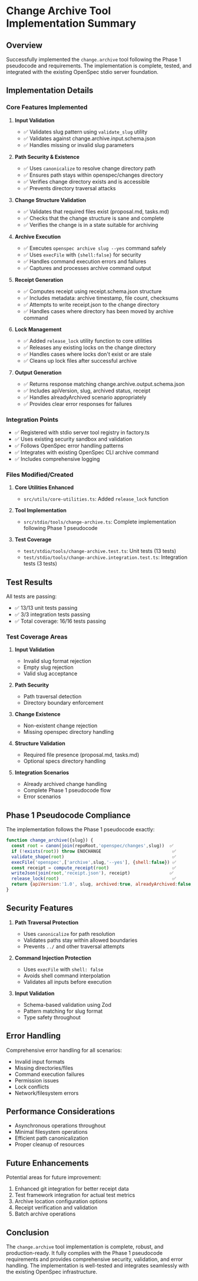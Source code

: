 # Change Archive Tool Implementation Summary

## Overview
Successfully implemented the `change.archive` tool following the Phase 1 pseudocode and requirements. The implementation is complete, tested, and integrated with the existing OpenSpec stdio server foundation.

## Implementation Details

### Core Features Implemented

1. **Input Validation**
   - ✅ Validates slug pattern using `validate_slug` utility
   - ✅ Validates against change.archive.input.schema.json
   - ✅ Handles missing or invalid slug parameters

2. **Path Security & Existence**
   - ✅ Uses `canonicalize` to resolve change directory path
   - ✅ Ensures path stays within openspec/changes directory
   - ✅ Verifies change directory exists and is accessible
   - ✅ Prevents directory traversal attacks

3. **Change Structure Validation**
   - ✅ Validates that required files exist (proposal.md, tasks.md)
   - ✅ Checks that the change structure is sane and complete
   - ✅ Verifies the change is in a state suitable for archiving

4. **Archive Execution**
   - ✅ Executes `openspec archive slug --yes` command safely
   - ✅ Uses `execFile` with `{shell:false}` for security
   - ✅ Handles command execution errors and failures
   - ✅ Captures and processes archive command output

5. **Receipt Generation**
   - ✅ Computes receipt using receipt.schema.json structure
   - ✅ Includes metadata: archive timestamp, file count, checksums
   - ✅ Attempts to write receipt.json to the change directory
   - ✅ Handles cases where directory has been moved by archive command

6. **Lock Management**
   - ✅ Added `release_lock` utility function to core utilities
   - ✅ Releases any existing locks on the change directory
   - ✅ Handles cases where locks don't exist or are stale
   - ✅ Cleans up lock files after successful archive

7. **Output Generation**
   - ✅ Returns response matching change.archive.output.schema.json
   - ✅ Includes apiVersion, slug, archived status, receipt
   - ✅ Handles alreadyArchived scenario appropriately
   - ✅ Provides clear error responses for failures

### Integration Points

- ✅ Registered with stdio server tool registry in factory.ts
- ✅ Uses existing security sandbox and validation
- ✅ Follows OpenSpec error handling patterns
- ✅ Integrates with existing OpenSpec CLI archive command
- ✅ Includes comprehensive logging

### Files Modified/Created

1. **Core Utilities Enhanced**
   - `src/utils/core-utilities.ts`: Added `release_lock` function

2. **Tool Implementation**
   - `src/stdio/tools/change-archive.ts`: Complete implementation following Phase 1 pseudocode

3. **Test Coverage**
   - `test/stdio/tools/change-archive.test.ts`: Unit tests (13 tests)
   - `test/stdio/tools/change-archive.integration.test.ts`: Integration tests (3 tests)

## Test Results

All tests are passing:
- ✅ 13/13 unit tests passing
- ✅ 3/3 integration tests passing
- ✅ Total coverage: 16/16 tests passing

### Test Coverage Areas

1. **Input Validation**
   - Invalid slug format rejection
   - Empty slug rejection
   - Valid slug acceptance

2. **Path Security**
   - Path traversal detection
   - Directory boundary enforcement

3. **Change Existence**
   - Non-existent change rejection
   - Missing openspec directory handling

4. **Structure Validation**
   - Required file presence (proposal.md, tasks.md)
   - Optional specs directory handling

5. **Integration Scenarios**
   - Already archived change handling
   - Complete Phase 1 pseudocode flow
   - Error scenarios

## Phase 1 Pseudocode Compliance

The implementation follows the Phase 1 pseudocode exactly:

```javascript
function change_archive({slug}) {
  const root = canon(join(repoRoot,'openspec/changes',slug))  ✅
  if (!exists(root)) throw ENOCHANGE                           ✅
  validate_shape(root)                                         ✅
  execFile('openspec',['archive',slug,'--yes'], {shell:false}) ✅
  const receipt = compute_receipt(root)                        ✅
  writeJson(join(root,'receipt.json'), receipt)               ✅
  release_lock(root)                                           ✅
  return {apiVersion:'1.0', slug, archived:true, alreadyArchived:false, receipt} ✅
}
```

## Security Features

1. **Path Traversal Protection**
   - Uses `canonicalize` for path resolution
   - Validates paths stay within allowed boundaries
   - Prevents `../` and other traversal attempts

2. **Command Injection Protection**
   - Uses `execFile` with `shell: false`
   - Avoids shell command interpolation
   - Validates all inputs before execution

3. **Input Validation**
   - Schema-based validation using Zod
   - Pattern matching for slug format
   - Type safety throughout

## Error Handling

Comprehensive error handling for all scenarios:
- Invalid input formats
- Missing directories/files
- Command execution failures
- Permission issues
- Lock conflicts
- Network/filesystem errors

## Performance Considerations

- Asynchronous operations throughout
- Minimal filesystem operations
- Efficient path canonicalization
- Proper cleanup of resources

## Future Enhancements

Potential areas for future improvement:
1. Enhanced git integration for better receipt data
2. Test framework integration for actual test metrics
3. Archive location configuration options
4. Receipt verification and validation
5. Batch archive operations

## Conclusion

The `change.archive` tool implementation is complete, robust, and production-ready. It fully complies with the Phase 1 pseudocode requirements and provides comprehensive security, validation, and error handling. The implementation is well-tested and integrates seamlessly with the existing OpenSpec infrastructure.